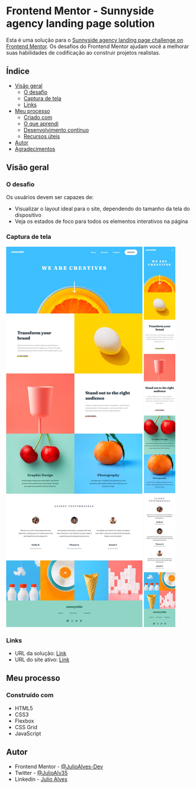 # Frontend Mentor - Sunnyside agency landing page solution

Esta é uma solução para o [Sunnyside agency landing page challenge on Frontend Mentor](https://www.frontendmentor.io/challenges/sunnyside-agency-landing-page-7yVs3B6ef). Os desafios do Frontend Mentor ajudam você a melhorar suas habilidades de codificação ao construir projetos realistas.

## Índice

- [Visão geral](#visão-geral)
  - [O desafio](#o-desafio)
  - [Captura de tela](#captura-de-tela)
  - [Links](#links)
- [Meu processo](#meu-processo)
  - [Criado com](#integrado)
  - [O que aprendi](#o-que-aprendi)
  - [Desenvolvimento contínuo](#desenvolvimento-contínuo)
  - [Recursos úteis](#recursos-úteis)
- [Autor](#autor)
- [Agradecimentos](#agradecimentos)

## Visão geral

### O desafio

Os usuários devem ser capazes de:

- Visualizar o layout ideal para o site, dependendo do tamanho da tela do dispositivo
- Veja os estados de foco para todos os elementos interativos na página

### Captura de tela

![](./screenshot/screenshot-desktop.jpeg)
![](./screenshot/screenshot-mobile.jpeg)

### Links

- URL da solução: [Link](https://github.com/JulioAlves-Dev/sunnyside-agency-landing-page-main)
- URL do site ativo: [Link](https://julioalves-dev.github.io/sunnyside-agency-landing-page-main/)

## Meu processo

### Construído com

- HTML5
- CSS3
- Flexbox
- CSS Grid
- JavaScript

## Autor

- Frontend Mentor - [@JulioAlves-Dev](https://www.frontendmentor.io/profile/JulioAlves-Dev)
- Twitter - [@JulioAlv35](https://twitter.com/JulioAlv35)
- Linkedin - [Julio Alves](https://www.linkedin.com/in/julio-alves-0119b01a6/)
